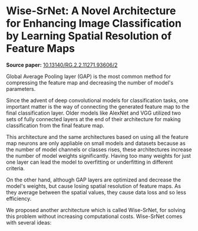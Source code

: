 # Wise-SrNet: A Novel Architecture for Enhancing Image Classification by Learning Spatial Resolution of Feature Maps

**Source paper:** [10.13140/RG.2.2.11271.93606/2](https://doi.org/10.13140/RG.2.2.11271.93606/2)

Global Average Pooling layer (GAP) is the most common method for compressing the feature map and decreasing the number of model's parameters. 

Since the advent of deep convolutional models for classification tasks, one important matter is the way of connecting the generated feature map to the final classification layer.
Older models like AlexNet and VGG utilized two sets of fully connected layers at the end of their architecture for making classification from the final feature map.

This architecture and the same architectures based on using all the feature map neurons are only appliable on small models and datasets because as the number of model channels or classes rises, these architectures increase the number of model weights significantly. Having too many weights for just one layer can lead the model to overfitting or underfitting in different criteria.

On the other hand, although GAP layers are optimized and decrease the model's weights, but cause losing spatial resolution of feature maps. As they average between the spatial values, they cause data loss and so less efficiency.

We proposed another architecture which is called Wise-SrNet, for solving this problem without increasing computational costs.
Wise-SrNet comes with several ideas:







